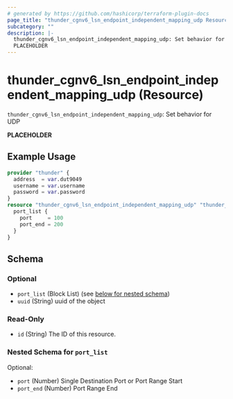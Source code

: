 ```yaml
---
# generated by https://github.com/hashicorp/terraform-plugin-docs
page_title: "thunder_cgnv6_lsn_endpoint_independent_mapping_udp Resource - terraform-provider-thunder"
subcategory: ""
description: |-
  thunder_cgnv6_lsn_endpoint_independent_mapping_udp: Set behavior for UDP
  PLACEHOLDER
---
```


# thunder_cgnv6_lsn_endpoint_independent_mapping_udp (Resource)

`thunder_cgnv6_lsn_endpoint_independent_mapping_udp`: Set behavior for UDP

__PLACEHOLDER__

## Example Usage

```terraform
provider "thunder" {
  address  = var.dut9049
  username = var.username
  password = var.password
}
resource "thunder_cgnv6_lsn_endpoint_independent_mapping_udp" "thunder_cgnv6_lsn_endpoint_independent_mapping_udp" {
  port_list {
    port     = 100
    port_end = 200
  }
}
```

<!-- schema generated by tfplugindocs -->
## Schema

### Optional

- `port_list` (Block List) (see [below for nested schema](#nestedblock--port_list))
- `uuid` (String) uuid of the object

### Read-Only

- `id` (String) The ID of this resource.

<a id="nestedblock--port_list"></a>
### Nested Schema for `port_list`

Optional:

- `port` (Number) Single Destination Port or Port Range Start
- `port_end` (Number) Port Range End



